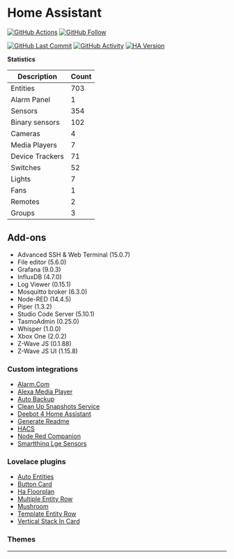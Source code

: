 # Home Assistant

[![GitHub Actions][actions-shield]][actions]
[![GitHub Follow][github-shield]][github]

[![GitHub Last Commit][last-commit-shield]][last-commit]
[![GitHub Activity][activity-shield]][activity]
[![HA Version][ha-shield]][ha]


**Statistics**

Description | Count
-- | --
Entities | 703
Alarm Panel | 1
Sensors | 354
Binary sensors | 102
Cameras | 4
Media Players | 7
Device Trackers  | 71
Switches | 52
Lights | 7
Fans | 1
Remotes | 2
Groups | 3

## Add-ons
- Advanced SSH & Web Terminal (15.0.7)
- File editor (5.6.0)
- Grafana (9.0.3)
- InfluxDB (4.7.0)
- Log Viewer (0.15.1)
- Mosquitto broker (6.3.0)
- Node-RED (14.4.5)
- Piper (1.3.2)
- Studio Code Server (5.10.1)
- TasmoAdmin (0.25.0)
- Whisper (1.0.0)
- Xbox One (2.0.2)
- Z-Wave JS (0.1.88)
- Z-Wave JS UI (1.15.8)

### Custom integrations
- [Alarm.Com](https://github.com/pyalarmdotcom/alarmdotcom)
- [Alexa Media Player](https://github.com/custom-components/alexa_media_player)
- [Auto Backup](https://github.com/jcwillox/hass-auto-backup)
- [Clean Up Snapshots Service](https://github.com/tmonck/clean_up_snapshots)
- [Deebot 4 Home Assistant](https://github.com/DeebotUniverse/Deebot-4-Home-Assistant)
- [Generate Readme](https://github.com/custom-components/readme)
- [HACS](https://github.com/hacs/integration)
- [Node Red Companion](https://github.com/zachowj/hass-node-red)
- [Smartthinq Lge Sensors](https://github.com/ollo69/ha-smartthinq-sensors)

### Lovelace plugins
- [Auto Entities](https://github.com/thomasloven/lovelace-auto-entities)
- [Button Card](https://github.com/custom-cards/button-card)
- [Ha Floorplan](https://github.com/ExperienceLovelace/ha-floorplan)
- [Multiple Entity Row](https://github.com/benct/lovelace-multiple-entity-row)
- [Mushroom](https://github.com/piitaya/lovelace-mushroom)
- [Template Entity Row](https://github.com/thomasloven/lovelace-template-entity-row)
- [Vertical Stack In Card](https://github.com/ofekashery/vertical-stack-in-card)

### Themes


***

[last-commit]: https://github.com/stroodl3bug/upgraded-couscous/commits/master
[last-commit-shield]: https://img.shields.io/github/last-commit/stroodl3bug/upgraded-couscous?style=for-the-badge
[activity-shield]: https://img.shields.io/github/commit-activity/m/stroodl3bug/upgraded-couscous?style=for-the-badge
[activity]: https://github.com/stroodl3bug/upgraded-couscous/commits/master
[ha-shield]: https://img.shields.io/badge/Home%20Assistant-2023.8.4-brightgreen?style=for-the-badge
[ha]: https://github.com/home-assistant/home-assistant/releases/latest
[github-shield]: https://img.shields.io/github/stars/stroodl3bug/upgraded-couscous?label=STARS&amp;logo=Github&amp?style=for-the-badge
[github]: https://github.com/stroodl3bug/upgraded-couscous
[actions-shield]: https://github.com/stroodl3bug/upgraded-couscous/actions/workflows/home-assistant.yml/badge.svg?style=for-the-badge
[actions]: https://github.com/stroodl3bug/upgraded-couscous/actions/workflows/home-assistant.yml
